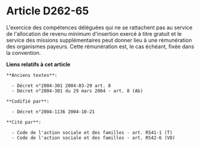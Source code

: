 # Article D262-65

L'exercice des compétences déléguées qui ne se rattachent pas au service de l'allocation de revenu minimum d'insertion exercé
à titre gratuit et le service des missions supplémentaires peut donner lieu à une rémunération des organismes payeurs. Cette
rémunération est, le cas échéant, fixée dans la convention.

**Liens relatifs à cet article**

	**Anciens textes**:

	  - Décret n°2004-301 2004-03-29 art. 8
	  - Décret n°2004-301 du 29 mars 2004 - art. 8 (Ab)

	**Codifié par**:

	  - Décret n°2004-1136 2004-10-21

	**Cité par**:

	  - Code de l'action sociale et des familles - art. R541-1 (T)
	  - Code de l'action sociale et des familles - art. R542-6 (VD)
